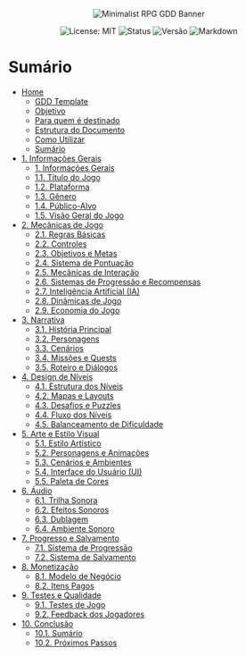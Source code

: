 <p align="center">
  <img src="https://i.ibb.co/56s7K8j/292330192-445386850928422-7259301303587158181-n-jpg.png" alt="Minimalist RPG GDD Banner">
</p>

<p align="center">
  <img src="https://img.shields.io/badge/License-MIT-yellow.svg?style=for-the-badge" alt="License: MIT">
  <img src="https://img.shields.io/badge/Status-Em%20Desenvolvimento-orange?style=for-the-badge" alt="Status">
  <img src="https://img.shields.io/badge/Versão-0.2.9-blue?style=for-the-badge" alt="Versão">
    <img src="https://img.shields.io/badge/Markdown-%23%23302c9b.svg?style=for-the-badge&logo=markdown&logoColor=white" alt="Markdown">

</p>

# Sumário
-   [Home](https://github.com/Gutsvo/GDD_Esboco/wiki)
    -   [GDD Template](https://github.com/Gutsvo/GDD_Esboco/wiki#gdd-template) </br>
    -   [Objetivo](https://github.com/Gutsvo/GDD_Esboco/wiki#objetivo)
    -   [Para quem é destinado](https://github.com/Gutsvo/GDD_Esboco/wiki#para-quem-%C3%A9-destinado)
    -   [Estrutura do Documento](https://github.com/Gutsvo/GDD_Esboco/wiki#estrutura-do-documento)
    -   [Como Utilizar](https://github.com/Gutsvo/GDD_Esboco/wiki#como-utilizar)
    -   [Sumário](https://github.com/Gutsvo/GDD_Esboco/wiki#sum%C3%A1rio)
-   [1. Informações Gerais](https://github.com/Gutsvo/GDD_Esboco/wiki/1.-Informa%C3%A7%C3%B5es-Gerais)</br>
    -   [1. Informações Gerais](https://github.com/Gutsvo/GDD_Esboco/wiki/1.-Informa%C3%A7%C3%B5es-Gerais#1-informa%C3%A7%C3%B5es-gerais)
    -   [1.1. Título do Jogo](https://github.com/Gutsvo/GDD_Esboco/wiki/1.-Informa%C3%A7%C3%B5es-Gerais#11-t%C3%ADtulo-do-jogo)
    -   [1.2. Plataforma](https://github.com/Gutsvo/GDD_Esboco/wiki/1.-Informa%C3%A7%C3%B5es-Gerais#12-plataforma)
    -   [1.3. Gênero](https://github.com/Gutsvo/GDD_Esboco/wiki/1.-Informa%C3%A7%C3%B5es-Gerais#13-g%C3%AAnero)
    -   [1.4. Público-Alvo](https://github.com/Gutsvo/GDD_Esboco/wiki/1.-Informa%C3%A7%C3%B5es-Gerais#14-p%C3%BAblico-alvo)
    -   [1.5. Visão Geral do Jogo](https://github.com/Gutsvo/GDD_Esboco/wiki/1.-Informa%C3%A7%C3%B5es-Gerais#15-vis%C3%A3o-geral-do-jogo)
-   [2. Mecânicas de Jogo](https://github.com/Gutsvo/GDD_Esboco/wiki/2.-Mec%C3%A2nicas-de-Jogo)</br>
    -   [2.1. Regras Básicas](https://github.com/Gutsvo/GDD_Esboco/wiki/2.-Mec%C3%A2nicas-de-Jogo#21-regras-b%C3%A1sicas)
    -   [2.2. Controles](https://github.com/Gutsvo/GDD_Esboco/wiki/2.-Mec%C3%A2nicas-de-Jogo#22-controles)
    -   [2.3. Objetivos e Metas](https://github.com/Gutsvo/GDD_Esboco/wiki/2.-Mec%C3%A2nicas-de-Jogo#23-objetivos-e-metas)
    -   [2.4. Sistema de Pontuação](https://github.com/Gutsvo/GDD_Esboco/wiki/2.-Mec%C3%A2nicas-de-Jogo#24-sistema-de-pontua%C3%A7%C3%A3o)
    -   [2.5. Mecânicas de Interação](https://github.com/Gutsvo/GDD_Esboco/wiki/2.-Mec%C3%A2nicas-de-Jogo#25-mec%C3%A2nicas-de-intera%C3%A7%C3%A3o)
    -   [2.6. Sistemas de Progressão e Recompensas](https://github.com/Gutsvo/GDD_Esboco/wiki/2.-Mec%C3%A2nicas-de-Jogo#26-sistemas-de-progress%C3%A3o-e-recompensas)
    -   [2.7. Inteligência Artificial (IA)](https://github.com/Gutsvo/GDD_Esboco/wiki/2.-Mec%C3%A2nicas-de-Jogo#27-intelig%C3%AAncia-artificial-ia)
    -   [2.8. Dinâmicas de Jogo](https://github.com/Gutsvo/GDD_Esboco/wiki/2.-Mec%C3%A2nicas-de-Jogo#28-din%C3%A2micas-de-jogo)
    -   [2.9. Economia do Jogo](https://github.com/Gutsvo/GDD_Esboco/wiki/2.-Mec%C3%A2nicas-de-Jogo#29-economia-do-jogo)
-   [3. Narrativa](https://github.com/Gutsvo/GDD_Esboco/wiki/3.-Narrativa)</br>
	  -   [3.1. História Principal](https://github.com/Gutsvo/GDD_Esboco/wiki/3.-Narrativa#31-hist%C3%B3ria-principal)
    -   [3.2. Personagens](https://github.com/Gutsvo/GDD_Esboco/wiki/3.-Narrativa#32-personagens)
    -   [3.3. Cenários](https://github.com/Gutsvo/GDD_Esboco/wiki/3.-Narrativa#33-cen%C3%A1rios)
    -   [3.4. Missões e Quests](https://github.com/Gutsvo/GDD_Esboco/wiki/3.-Narrativa#34-miss%C3%B5es-e-quests)
    -   [3.5. Roteiro e Diálogos](https://github.com/Gutsvo/GDD_Esboco/wiki/3.-Narrativa#35-roteiro-e-di%C3%A1logos)
-   [4. Design de Níveis](https://github.com/Gutsvo/GDD_Esboco/wiki/4.-Design-de-N%C3%ADveis)</br>    
    -   [4.1. Estrutura dos Níveis](https://github.com/Gutsvo/GDD_Esboco/wiki/4.-Design-de-N%C3%ADveis#41-estrutura-dos-n%C3%ADveis)
    -   [4.2. Mapas e Layouts](https://github.com/Gutsvo/GDD_Esboco/wiki/4.-Design-de-N%C3%ADveis#42-mapas-e-layouts)
    -   [4.3. Desafios e Puzzles](https://github.com/Gutsvo/GDD_Esboco/wiki/4.-Design-de-N%C3%ADveis#43-desafios-e-puzzles)
    -   [4.4. Fluxo dos Níveis](https://github.com/Gutsvo/GDD_Esboco/wiki/4.-Design-de-N%C3%ADveis#44-fluxo-dos-n%C3%ADveis)
    -   [4.5. Balanceamento de Dificuldade](https://github.com/Gutsvo/GDD_Esboco/wiki/4.-Design-de-N%C3%ADveis#45-balanceamento-de-dificuldade)
-   [5. Arte e Estilo Visual](https://github.com/Gutsvo/GDD_Esboco/wiki/5.-Arte-e-Estilo-Visual)</br>
    -   [5.1. Estilo Artístico](https://github.com/Gutsvo/GDD_Esboco/wiki/5.-Arte-e-Estilo-Visual#51-estilo-art%C3%ADstico)
    -   [5.2. Personagens e Animações](https://github.com/Gutsvo/GDD_Esboco/wiki/5.-Arte-e-Estilo-Visual#52-personagens-e-anima%C3%A7%C3%B5es)
    -   [5.3. Cenários e Ambientes](https://github.com/Gutsvo/GDD_Esboco/wiki/5.-Arte-e-Estilo-Visual#53-cen%C3%A1rios-e-ambientes)
    -   [5.4. Interface do Usuário (UI)](https://github.com/Gutsvo/GDD_Esboco/wiki/5.-Arte-e-Estilo-Visual#54-interface-do-usu%C3%A1rio-ui)
    -   [5.5. Paleta de Cores](https://github.com/Gutsvo/GDD_Esboco/wiki/5.-Arte-e-Estilo-Visual#55-paleta-de-cores)
-   [6. Áudio](https://github.com/Gutsvo/GDD_Esboco/wiki/6.-%C3%81udio)</br>
    -   [6.1. Trilha Sonora](https://github.com/Gutsvo/GDD_Esboco/wiki/6.-%C3%81udio#61-trilha-sonora)
    -   [6.2. Efeitos Sonoros](https://github.com/Gutsvo/GDD_Esboco/wiki/6.-%C3%81udio#62-efeitos-sonoros)
    -   [6.3. Dublagem](https://github.com/Gutsvo/GDD_Esboco/wiki/6.-%C3%81udio#63-dublagem)
    -   [6.4. Ambiente Sonoro](https://github.com/Gutsvo/GDD_Esboco/wiki/6.-%C3%81udio#64-ambiente-sonoro)
-   [7. Progresso e Salvamento](https://github.com/Gutsvo/GDD_Esboco/wiki/7.-Progresso-e-Salvamento)</br>
	  -   [7.1. Sistema de Progressão](https://github.com/Gutsvo/GDD_Esboco/wiki/7.-Progresso-e-Salvamento#71-sistema-de-progress%C3%A3o)
    -   [7.2. Sistema de Salvamento](https://github.com/Gutsvo/GDD_Esboco/wiki/7.-Progresso-e-Salvamento#72-sistema-de-salvamento)
-   [8. Monetização](https://github.com/Gutsvo/GDD_Esboco/wiki/8.-Monetiza%C3%A7%C3%A3o)</br>
  	-   [8.1. Modelo de Negócio](https://github.com/Gutsvo/GDD_Esboco/wiki/8.-Monetiza%C3%A7%C3%A3o#81-modelo-de-neg%C3%B3cio)
    -   [8.2. Itens Pagos](https://github.com/Gutsvo/GDD_Esboco/wiki/8.-Monetiza%C3%A7%C3%A3o#82-itens-pagos)
-   [9. Testes e Qualidade](https://github.com/Gutsvo/GDD_Esboco/wiki/9.-Testes-e-Qualidade)</br>
      - [9.1. Testes de Jogo](https://github.com/Gutsvo/GDD_Esboco/wiki/9.-Testes-e-Qualidade#91-testes-de-jogo)
      - [9.2. Feedback dos Jogadores](https://github.com/Gutsvo/GDD_Esboco/wiki/9.-Testes-e-Qualidade#92-feedback-dos-jogadores)
   -   [10. Conclusão](https://github.com/Gutsvo/GDD_Esboco/wiki/10.-Conclus%C3%A3o)</br>
	    - [10.1. Sumário](https://github.com/Gutsvo/GDD_Esboco/wiki/10.-Conclus%C3%A3o#101-sum%C3%A1rio)
	    - [10.2. Próximos Passos](https://github.com/Gutsvo/GDD_Esboco/wiki/10.-Conclus%C3%A3o#102-pr%C3%B3ximos-passos)



